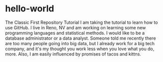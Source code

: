 # hello-world
The Classic First Repository Tutorial
I am taking the tutorial to learn how to use GitHub. I live in Reno, NV  and am working on learning some new programming languages and  statistical methods. I would like to be a database administrator or a  data analyst. Someone told me recently there are too many people going into big data, but I already work for a big tech company, and it's my thought you work less when you love what you do, more.  Also, I am easily influenced by promises of tacos and kittns. 
